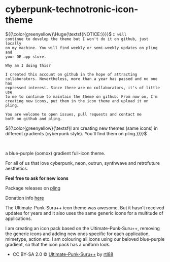# cyberpunk-technotronic-icon-theme

${{\color{greenyellow}\Huge{\textsf{NOTICE:}}}}\$ <code>I will continue to develop the theme but I won't do it on github, just locally on my machine. You will find weekly or semi-weekly updates on pling and your DE app store.</code>

 <code>Why am I doing this?</code>

 <code>I created this account on github in the hope of attracting collaborators. Nevertheless, more than a year has passed and no one has expressed interest. Since there are no collaborators, it's of little use to me to continue to maintain the theme on github. From now on, I'm creating new icons, put them in the icon theme and upload it on pling.</code>

 <code>You are welcome to open issues, pull requests and contact me both on github and pling.</code>

${{\color{greenyellow}\{\textsf{I am creating new themes (same icons) in different gradients (cyberpunk style). You'll find them on pling.}}}}\$

<br/>

a blue-purple (oomox) gradient full-icon theme.

For all of us that love cyberpunk, neon, outrun, synthwave and retrofuture aesthetics.

**Feel free to ask for new icons**

Package releases on [pling](https://www.pling.com/p/1999292)

Donation info [here](https://dreifacherspass.github.io/) 

The Ultimate-Punk-Suru++ icon theme was awesome. But it hasn't received updates for years and it also uses the same generic icons for a multitude of applications.

I am creating an icon pack based on the Ultimate-Punk-Suru++, removing the generic icons and adding new ones specific for each application, mimetype, action etc. I am colouring all icons using our beloved blue-purple gradient, so that the icon pack has a uniform look.

* CC BY-SA 2.0 © [Ultimate-Punk-Suru++](https://www.opendesktop.org/p/1333537/) by [rtl88](https://www.opendesktop.org/u/rtl88)

